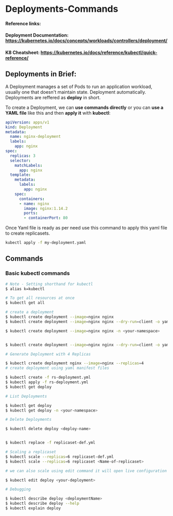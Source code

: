 # Deployments-Commands

#### **Reference links:** 
#### Deployment Documentation: https://kubernetes.io/docs/concepts/workloads/controllers/deployment/
#### K8 Cheatsheet: https://kubernetes.io/docs/reference/kubectl/quick-reference/

## **Deployments in Brief**: 
A Deployment manages a set of Pods to run an application workload, usually one that doesn't maintain state. Deployment automatically. Deployments are reffered as **deploy** in short.

To create a Deployment, we can **use commands directly** or you can **use a YAML file** like this and then **apply it** with **kubectl**:

```yaml
apiVersion: apps/v1
kind: Deployment
metadata:
  name: nginx-deployment
  labels:
    app: nginx
spec:
  replicas: 3
  selector:
    matchLabels:
      app: nginx
  template:
    metadata:
      labels:
        app: nginx
    spec:
      containers:
      - name: nginx
        image: nginx:1.14.2
        ports:
        - containerPort: 80

```
Once Yaml file is ready as per need use this command to apply this yaml file to create replicasets.
```bash 
kubectl apply -f my-deployment.yaml
```

## Commands
### Basic kubectl commands
```bash
# Note - Setting shorthand for kubectl
$ alias k=kubectl

# To get all resources at once
$ kubectl get all

# create a deployment
$ kubectl create deployment --image=nginx nginx
$ kubectl create deployment --image=nginx nginx --dry-run=client -o yaml

$ kubectl create deployment --image=nginx nginx -n <your-namespace>


$ kubectl create deployment --image=nginx nginx --dry-run=client -o yaml > my-deployment.yaml

# Generate Deployment with 4 Replicas

$ kubectl create deployment nginx --image=nginx --replicas=4
# create deployment using yaml manifest files

$ kubectl create -f rs-deployment.yml
$ kubectl apply -f rs-deployment.yml
$ kubectl get deploy 

# List Deployments

$ kubectl get deploy
$ kubectl get deploy -n <your-namespace>

# Delete Deployments

$ kubectl delete deploy <deploy-name>


$ kubectl replace -f replicaset-def.yml

# Scaling a replicaset
$ kubectl scale --replicas=6 replicaset-def.yml
$ kubectl scale --replicas=6 replicaset <Name-of-replicaset>

# we can also scale using edit command it will open live configuration file for us which we can update and our rs will be updated.

$ kubectl edit deploy <your-deployment>

# Debugging

$ kubectl describe deploy <deploymentName>
$ kubectl describe deploy --help
$ kubectl explain deploy
